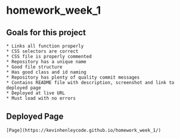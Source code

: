 # homework_week_1

## Goals for this project
    * Links all function properly
    * CSS selectors are correct
    * CSS file is properly commented
    * Repository has a unique name
    * Good file structure
    * Has good class and id naming
    * Repository has plenty of quality commit messages
    * Contains README file with description, screenshot and link to deployed page
    * Deployed at live URL
    * Must load with no errors

## Deployed Page
    [Page](https://kevinhenleycode.github.io/homework_week_1/)